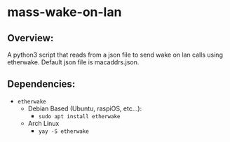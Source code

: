 # mass-wake-on-lan
## Overview:
A python3 script that reads from a json file to send wake on lan calls using etherwake.
Default json file is macaddrs.json.

## Dependencies:
- `etherwake` 
    - Debian Based (Ubuntu, raspiOS, etc...):
        - `sudo apt install etherwake`
    - Arch Linux
        - `yay -S etherwake`
